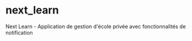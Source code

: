 # next_learn
Next Learn - Application de gestion d'école privée avec fonctionnalités de notification
